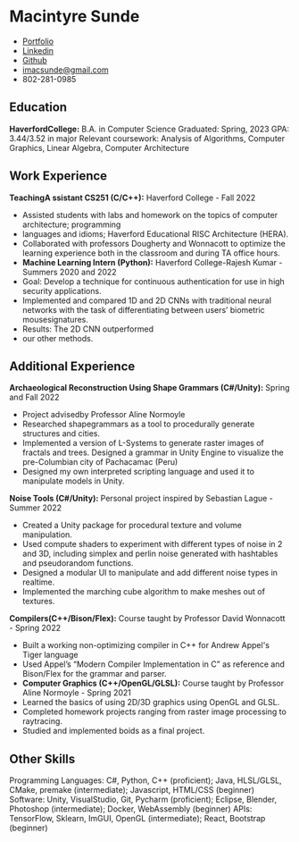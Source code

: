 # Macintyre Sunde
- [Portfolio](https://cosmicpotato.tech)
- [Linkedin](https://www.linkedin.com/in/macintyre-sunde-82b13b1a6)
- [Github](https://github.com/cosmicpotato137)
- imacsunde@gmail.com
- 802-281-0985

## Education

**HaverfordCollege:** B.A. in Computer Science Graduated: Spring, 2023
GPA: 3.44/3.52 in major
Relevant coursework: Analysis of Algorithms, Computer Graphics, Linear Algebra, Computer Architecture

## Work Experience

**TeachingA ssistant CS251 (C/C++):** Haverford College - Fall 2022
- Assisted students with labs and homework on the topics of computer architecture; programming
- languages and idioms; Haverford Educational RISC Architecture (HERA).
- Collaborated with professors Dougherty and Wonnacott to optimize the learning experience both in the classroom and during TA office hours.
- **Machine Learning Intern (Python):** Haverford College-Rajesh Kumar - Summers 2020 and 2022
- Goal: Develop a technique for continuous authentication for use in high security applications.
- Implemented and compared 1D and 2D CNNs with traditional neural networks with the task of differentiating between users’ biometric mousesignatures.
- Results: The 2D CNN outperformed
- our other methods.

## Additional Experience

**Archaeological Reconstruction Using Shape Grammars (C#/Unity):** Spring and Fall 2022
- Project advisedby Professor Aline Normoyle
- Researched shapegrammars as a tool to procedurally generate structures and cities.
- Implemented a version of L-Systems to generate raster images of fractals and trees. Designed a grammar in Unity Engine to visualize the pre-Columbian city of Pachacamac (Peru)
- Designed my own interpreted scripting language and used it to manipulate models in Unity.

**Noise Tools (C#/Unity):** Personal project inspired by Sebastian Lague - Summer 2022
- Created a Unity package for procedural texture and volume manipulation.
- Used compute shaders to experiment with different types of noise in 2 and 3D, including simplex and perlin noise generated with hashtables and pseudorandom functions.
- Designed a modular UI to manipulate and add different noise types in realtime.
- Implemented the marching cube algorithm to make meshes out of textures.

**Compilers(C++/Bison/Flex):** Course taught by Professor David Wonnacott - Spring 2022
- Built a working non-optimizing compiler in C++ for Andrew Appel's Tiger language
- Used Appel’s “Modern Compiler Implementation in C” as reference and Bison/Flex for the grammar and parser.
- **Computer Graphics (C++/OpenGL/GLSL):** Course taught by Professor Aline Normoyle - Spring 2021
- Learned the basics of using 2D/3D graphics using OpenGL and GLSL. 
- Completed homework projects ranging from raster image processing to raytracing. 
- Studied and implemented boids as a final project.

## Other Skills

Programming Languages: C#, Python, C++ (proficient); Java, HLSL/GLSL, CMake, premake (intermediate); Javascript, HTML/CSS (beginner)
Software: Unity, VisualStudio, Git, Pycharm (proficient); Eclipse, Blender, Photoshop (intermediate); Docker, WebAssembly (beginner)
APIs: TensorFlow, Sklearn, ImGUI, OpenGL (intermediate); React, Bootstrap (beginner)
